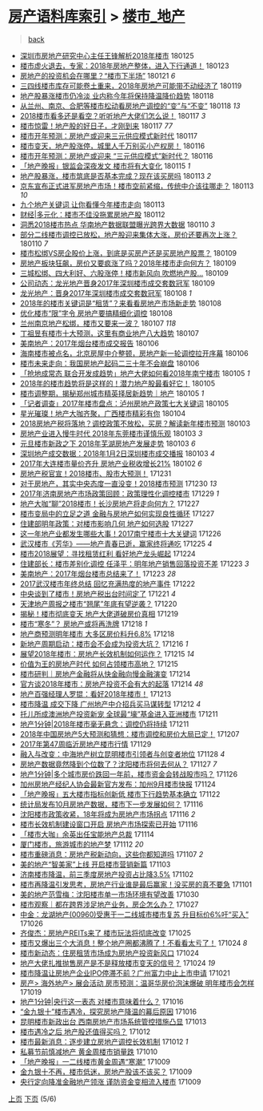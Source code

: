 [房产语料库索引](../../README.md)  > [楼市_地产](楼市_地产.md)
====
> [back](../README.md)

- [深圳市房地产研究中心主任王锋解析2018年楼市](http://jkwz.applinzi.com/ittc/7062452059473708043.html#%E6%B7%B1%E5%9C%B3%E5%B8%82%E6%88%BF%E5%9C%B0%E4%BA%A7%E7%A0%94%E7%A9%B6%E4%B8%AD%E5%BF%83%E4%B8%BB%E4%BB%BB%E7%8E%8B%E9%94%8B%E8%A7%A3%E6%9E%902018%E5%B9%B4%E6%A5%BC%E5%B8%82) 180125  
- [楼市虚火退去，专家：2018年房地产整体，进入下行通道！](http://jkwz.applinzi.com/ittc/7061896071867794443.html#%E6%A5%BC%E5%B8%82%E8%99%9A%E7%81%AB%E9%80%80%E5%8E%BB%EF%BC%8C%E4%B8%93%E5%AE%B6%EF%BC%9A2018%E5%B9%B4%E6%88%BF%E5%9C%B0%E4%BA%A7%E6%95%B4%E4%BD%93%EF%BC%8C%E8%BF%9B%E5%85%A5%E4%B8%8B%E8%A1%8C%E9%80%9A%E9%81%93%EF%BC%81) 180123  
- [房地产的投资机会在哪里？“楼市下半场”](http://jkwz.applinzi.com/ittc/7060975594685072401.html#%E6%88%BF%E5%9C%B0%E4%BA%A7%E7%9A%84%E6%8A%95%E8%B5%84%E6%9C%BA%E4%BC%9A%E5%9C%A8%E5%93%AA%E9%87%8C%EF%BC%9F%E2%80%9C%E6%A5%BC%E5%B8%82%E4%B8%8B%E5%8D%8A%E5%9C%BA%E2%80%9D) 180121 *6* 
- [三四线楼市库存可能卷土重来，2018年房地产可能带不动经济了](http://jkwz.applinzi.com/ittc/7060237196206801927.html#%E4%B8%89%E5%9B%9B%E7%BA%BF%E6%A5%BC%E5%B8%82%E5%BA%93%E5%AD%98%E5%8F%AF%E8%83%BD%E5%8D%B7%E5%9C%9F%E9%87%8D%E6%9D%A5%EF%BC%8C2018%E5%B9%B4%E6%88%BF%E5%9C%B0%E4%BA%A7%E5%8F%AF%E8%83%BD%E5%B8%A6%E4%B8%8D%E5%8A%A8%E7%BB%8F%E6%B5%8E%E4%BA%86) 180119  
- [地产股暴涨楼市仍冷淡 业内称今年将保持降温降价趋势](http://jkwz.applinzi.com/ittc/7059928725297038347.html#%E5%9C%B0%E4%BA%A7%E8%82%A1%E6%9A%B4%E6%B6%A8%E6%A5%BC%E5%B8%82%E4%BB%8D%E5%86%B7%E6%B7%A1+%E4%B8%9A%E5%86%85%E7%A7%B0%E4%BB%8A%E5%B9%B4%E5%B0%86%E4%BF%9D%E6%8C%81%E9%99%8D%E6%B8%A9%E9%99%8D%E4%BB%B7%E8%B6%8B%E5%8A%BF) 180118  
- [从兰州、南京、合肥等楼市松动看房地产调控的“变”与“不变”](http://jkwz.applinzi.com/ittc/7059921173964391435.html#%E4%BB%8E%E5%85%B0%E5%B7%9E%E3%80%81%E5%8D%97%E4%BA%AC%E3%80%81%E5%90%88%E8%82%A5%E7%AD%89%E6%A5%BC%E5%B8%82%E6%9D%BE%E5%8A%A8%E7%9C%8B%E6%88%BF%E5%9C%B0%E4%BA%A7%E8%B0%83%E6%8E%A7%E7%9A%84%E2%80%9C%E5%8F%98%E2%80%9D%E4%B8%8E%E2%80%9C%E4%B8%8D%E5%8F%98%E2%80%9D) 180118 *13* 
- [2018楼市看多还是看空？听听地产大佬们怎么说！](http://jkwz.applinzi.com/ittc/7059637748283999242.html#2018%E6%A5%BC%E5%B8%82%E7%9C%8B%E5%A4%9A%E8%BF%98%E6%98%AF%E7%9C%8B%E7%A9%BA%EF%BC%9F%E5%90%AC%E5%90%AC%E5%9C%B0%E4%BA%A7%E5%A4%A7%E4%BD%AC%E4%BB%AC%E6%80%8E%E4%B9%88%E8%AF%B4%EF%BC%81) 180117 *3* 
- [楼市惊雷！地产股的好日子，才刚到来](http://jkwz.applinzi.com/ittc/7059380613356717067.html#%E6%A5%BC%E5%B8%82%E6%83%8A%E9%9B%B7%EF%BC%81%E5%9C%B0%E4%BA%A7%E8%82%A1%E7%9A%84%E5%A5%BD%E6%97%A5%E5%AD%90%EF%BC%8C%E6%89%8D%E5%88%9A%E5%88%B0%E6%9D%A5) 180117 *77* 
- [楼市开年预测：房地产或迎来三元供应模式新时代](http://jkwz.applinzi.com/ittc/7059331638901605386.html#%E6%A5%BC%E5%B8%82%E5%BC%80%E5%B9%B4%E9%A2%84%E6%B5%8B%EF%BC%9A%E6%88%BF%E5%9C%B0%E4%BA%A7%E6%88%96%E8%BF%8E%E6%9D%A5%E4%B8%89%E5%85%83%E4%BE%9B%E5%BA%94%E6%A8%A1%E5%BC%8F%E6%96%B0%E6%97%B6%E4%BB%A3) 180117  
- [楼市变天，地产股涨停，城里人千万别买小产权房！](http://jkwz.applinzi.com/ittc/7059223706448954384.html#%E6%A5%BC%E5%B8%82%E5%8F%98%E5%A4%A9%EF%BC%8C%E5%9C%B0%E4%BA%A7%E8%82%A1%E6%B6%A8%E5%81%9C%EF%BC%8C%E5%9F%8E%E9%87%8C%E4%BA%BA%E5%8D%83%E4%B8%87%E5%88%AB%E4%B9%B0%E5%B0%8F%E4%BA%A7%E6%9D%83%E6%88%BF%EF%BC%81) 180116  
- [楼市开年预测：房地产或迎来 “三元供应模式”新时代？](http://jkwz.applinzi.com/ittc/7059058814798529542.html#%E6%A5%BC%E5%B8%82%E5%BC%80%E5%B9%B4%E9%A2%84%E6%B5%8B%EF%BC%9A%E6%88%BF%E5%9C%B0%E4%BA%A7%E6%88%96%E8%BF%8E%E6%9D%A5+%E2%80%9C%E4%B8%89%E5%85%83%E4%BE%9B%E5%BA%94%E6%A8%A1%E5%BC%8F%E2%80%9D%E6%96%B0%E6%97%B6%E4%BB%A3%EF%BC%9F) 180116  
- [「地产晚报」银监会深夜发文 楼市将有大变化](http://jkwz.applinzi.com/ittc/7058943815790887953.html#%E3%80%8C%E5%9C%B0%E4%BA%A7%E6%99%9A%E6%8A%A5%E3%80%8D%E9%93%B6%E7%9B%91%E4%BC%9A%E6%B7%B1%E5%A4%9C%E5%8F%91%E6%96%87+%E6%A5%BC%E5%B8%82%E5%B0%86%E6%9C%89%E5%A4%A7%E5%8F%98%E5%8C%96) 180115 *1* 
- [地产股暴涨，楼市筑底是否基本完成？现在该买房吗](http://jkwz.applinzi.com/ittc/7058130195884540934.html#%E5%9C%B0%E4%BA%A7%E8%82%A1%E6%9A%B4%E6%B6%A8%EF%BC%8C%E6%A5%BC%E5%B8%82%E7%AD%91%E5%BA%95%E6%98%AF%E5%90%A6%E5%9F%BA%E6%9C%AC%E5%AE%8C%E6%88%90%EF%BC%9F%E7%8E%B0%E5%9C%A8%E8%AF%A5%E4%B9%B0%E6%88%BF%E5%90%97) 180113 *2* 
- [京东宣布正式进军房地产市场！楼市空前紧缩，传统中介该往哪走？](http://jkwz.applinzi.com/ittc/7058085293385581574.html#%E4%BA%AC%E4%B8%9C%E5%AE%A3%E5%B8%83%E6%AD%A3%E5%BC%8F%E8%BF%9B%E5%86%9B%E6%88%BF%E5%9C%B0%E4%BA%A7%E5%B8%82%E5%9C%BA%EF%BC%81%E6%A5%BC%E5%B8%82%E7%A9%BA%E5%89%8D%E7%B4%A7%E7%BC%A9%EF%BC%8C%E4%BC%A0%E7%BB%9F%E4%B8%AD%E4%BB%8B%E8%AF%A5%E5%BE%80%E5%93%AA%E8%B5%B0%EF%BC%9F) 180113 *10* 
- [九个地产关键词 让你看懂今年楼市走向](http://jkwz.applinzi.com/ittc/7058060780543411210.html#%E4%B9%9D%E4%B8%AA%E5%9C%B0%E4%BA%A7%E5%85%B3%E9%94%AE%E8%AF%8D+%E8%AE%A9%E4%BD%A0%E7%9C%8B%E6%87%82%E4%BB%8A%E5%B9%B4%E6%A5%BC%E5%B8%82%E8%B5%B0%E5%90%91) 180113  
- [财经|多元化：楼市不佳没拖累房地产股](http://jkwz.applinzi.com/ittc/7057500755672433671.html#%E8%B4%A2%E7%BB%8F%7C%E5%A4%9A%E5%85%83%E5%8C%96%EF%BC%9A%E6%A5%BC%E5%B8%82%E4%B8%8D%E4%BD%B3%E6%B2%A1%E6%8B%96%E7%B4%AF%E6%88%BF%E5%9C%B0%E4%BA%A7%E8%82%A1) 180112  
- [洞悉2018楼市热点 华南地产数据联盟曝光跨界大数据](http://jkwz.applinzi.com/ittc/7057039840451757067.html#%E6%B4%9E%E6%82%892018%E6%A5%BC%E5%B8%82%E7%83%AD%E7%82%B9+%E5%8D%8E%E5%8D%97%E5%9C%B0%E4%BA%A7%E6%95%B0%E6%8D%AE%E8%81%94%E7%9B%9F%E6%9B%9D%E5%85%89%E8%B7%A8%E7%95%8C%E5%A4%A7%E6%95%B0%E6%8D%AE) 180110 *3* 
- [部分二线楼市调控已放松，地产股迎来集体大涨，房价还要再次上涨？](http://jkwz.applinzi.com/ittc/7056893946158908422.html#%E9%83%A8%E5%88%86%E4%BA%8C%E7%BA%BF%E6%A5%BC%E5%B8%82%E8%B0%83%E6%8E%A7%E5%B7%B2%E6%94%BE%E6%9D%BE%EF%BC%8C%E5%9C%B0%E4%BA%A7%E8%82%A1%E8%BF%8E%E6%9D%A5%E9%9B%86%E4%BD%93%E5%A4%A7%E6%B6%A8%EF%BC%8C%E6%88%BF%E4%BB%B7%E8%BF%98%E8%A6%81%E5%86%8D%E6%AC%A1%E4%B8%8A%E6%B6%A8%EF%BC%9F) 180110 *7* 
- [楼市松绑VS房企股价上涨，到底是买房产还是买房地产股票？](http://jkwz.applinzi.com/ittc/7056575445208663056.html#%E6%A5%BC%E5%B8%82%E6%9D%BE%E7%BB%91VS%E6%88%BF%E4%BC%81%E8%82%A1%E4%BB%B7%E4%B8%8A%E6%B6%A8%EF%BC%8C%E5%88%B0%E5%BA%95%E6%98%AF%E4%B9%B0%E6%88%BF%E4%BA%A7%E8%BF%98%E6%98%AF%E4%B9%B0%E6%88%BF%E5%9C%B0%E4%BA%A7%E8%82%A1%E7%A5%A8%EF%BC%9F) 180109  
- [房地产板块狂飙，房价又要疯涨了吗？2018年楼市走向何方？](http://jkwz.applinzi.com/ittc/7056513821647045649.html#%E6%88%BF%E5%9C%B0%E4%BA%A7%E6%9D%BF%E5%9D%97%E7%8B%82%E9%A3%99%EF%BC%8C%E6%88%BF%E4%BB%B7%E5%8F%88%E8%A6%81%E7%96%AF%E6%B6%A8%E4%BA%86%E5%90%97%EF%BC%9F2018%E5%B9%B4%E6%A5%BC%E5%B8%82%E8%B5%B0%E5%90%91%E4%BD%95%E6%96%B9%EF%BC%9F) 180109  
- [三城松绑、四大利好、六股涨停！楼市新风向 吹燃地产股…](http://jkwz.applinzi.com/ittc/7056489249841349638.html#%E4%B8%89%E5%9F%8E%E6%9D%BE%E7%BB%91%E3%80%81%E5%9B%9B%E5%A4%A7%E5%88%A9%E5%A5%BD%E3%80%81%E5%85%AD%E8%82%A1%E6%B6%A8%E5%81%9C%EF%BC%81%E6%A5%BC%E5%B8%82%E6%96%B0%E9%A3%8E%E5%90%91+%E5%90%B9%E7%87%83%E5%9C%B0%E4%BA%A7%E8%82%A1%E2%80%A6) 180109  
- [公司动态：龙光地产晋身2017年深圳楼市成交套数冠军](http://jkwz.applinzi.com/ittc/7056460456795833350.html#%E5%85%AC%E5%8F%B8%E5%8A%A8%E6%80%81%EF%BC%9A%E9%BE%99%E5%85%89%E5%9C%B0%E4%BA%A7%E6%99%8B%E8%BA%AB2017%E5%B9%B4%E6%B7%B1%E5%9C%B3%E6%A5%BC%E5%B8%82%E6%88%90%E4%BA%A4%E5%A5%97%E6%95%B0%E5%86%A0%E5%86%9B) 180109  
- [龙光地产：晋身2017年深圳楼市成交套数冠军](http://jkwz.applinzi.com/ittc/7056332142307443718.html#%E9%BE%99%E5%85%89%E5%9C%B0%E4%BA%A7%EF%BC%9A%E6%99%8B%E8%BA%AB2017%E5%B9%B4%E6%B7%B1%E5%9C%B3%E6%A5%BC%E5%B8%82%E6%88%90%E4%BA%A4%E5%A5%97%E6%95%B0%E5%86%A0%E5%86%9B) 180108 *1* 
- [2018年的楼市关键词是“租赁”？来看看房地产市场新走势](http://jkwz.applinzi.com/ittc/7056240146024760330.html#2018%E5%B9%B4%E7%9A%84%E6%A5%BC%E5%B8%82%E5%85%B3%E9%94%AE%E8%AF%8D%E6%98%AF%E2%80%9C%E7%A7%9F%E8%B5%81%E2%80%9D%EF%BC%9F%E6%9D%A5%E7%9C%8B%E7%9C%8B%E6%88%BF%E5%9C%B0%E4%BA%A7%E5%B8%82%E5%9C%BA%E6%96%B0%E8%B5%B0%E5%8A%BF) 180108  
- [优化楼市“限”字令 房地产要搞精细化调控](http://jkwz.applinzi.com/ittc/7056125596881388550.html#%E4%BC%98%E5%8C%96%E6%A5%BC%E5%B8%82%E2%80%9C%E9%99%90%E2%80%9D%E5%AD%97%E4%BB%A4+%E6%88%BF%E5%9C%B0%E4%BA%A7%E8%A6%81%E6%90%9E%E7%B2%BE%E7%BB%86%E5%8C%96%E8%B0%83%E6%8E%A7) 180108  
- [兰州南京地产松绑，楼市又要来一波？](http://jkwz.applinzi.com/ittc/7055986344239563786.html#%E5%85%B0%E5%B7%9E%E5%8D%97%E4%BA%AC%E5%9C%B0%E4%BA%A7%E6%9D%BE%E7%BB%91%EF%BC%8C%E6%A5%BC%E5%B8%82%E5%8F%88%E8%A6%81%E6%9D%A5%E4%B8%80%E6%B3%A2%EF%BC%9F) 180107 *118* 
- [丁祖昱有楼市十大预测，这里有商业地产八大趋势](http://jkwz.applinzi.com/ittc/7055722156522996753.html#%E4%B8%81%E7%A5%96%E6%98%B1%E6%9C%89%E6%A5%BC%E5%B8%82%E5%8D%81%E5%A4%A7%E9%A2%84%E6%B5%8B%EF%BC%8C%E8%BF%99%E9%87%8C%E6%9C%89%E5%95%86%E4%B8%9A%E5%9C%B0%E4%BA%A7%E5%85%AB%E5%A4%A7%E8%B6%8B%E5%8A%BF) 180107  
- [美南地产：2017年烟台楼市成交报告](http://jkwz.applinzi.com/ittc/7055423760469853194.html#%E7%BE%8E%E5%8D%97%E5%9C%B0%E4%BA%A7%EF%BC%9A2017%E5%B9%B4%E7%83%9F%E5%8F%B0%E6%A5%BC%E5%B8%82%E6%88%90%E4%BA%A4%E6%8A%A5%E5%91%8A) 180106  
- [海南楼市被点名，北京房屋中介整顿，房地产新一轮调控拉开序幕](http://jkwz.applinzi.com/ittc/7055415556834853905.html#%E6%B5%B7%E5%8D%97%E6%A5%BC%E5%B8%82%E8%A2%AB%E7%82%B9%E5%90%8D%EF%BC%8C%E5%8C%97%E4%BA%AC%E6%88%BF%E5%B1%8B%E4%B8%AD%E4%BB%8B%E6%95%B4%E9%A1%BF%EF%BC%8C%E6%88%BF%E5%9C%B0%E4%BA%A7%E6%96%B0%E4%B8%80%E8%BD%AE%E8%B0%83%E6%8E%A7%E6%8B%89%E5%BC%80%E5%BA%8F%E5%B9%95) 180106  
- [楼市未来走向：我国房地产起码二三十年不会崩盘](http://jkwz.applinzi.com/ittc/7055226178728625163.html#%E6%A5%BC%E5%B8%82%E6%9C%AA%E6%9D%A5%E8%B5%B0%E5%90%91%EF%BC%9A%E6%88%91%E5%9B%BD%E6%88%BF%E5%9C%B0%E4%BA%A7%E8%B5%B7%E7%A0%81%E4%BA%8C%E4%B8%89%E5%8D%81%E5%B9%B4%E4%B8%8D%E4%BC%9A%E5%B4%A9%E7%9B%98) 180106  
- [「抢地成常态 联合开发成趋势」地产大佬如何看2018年南宁楼市](http://jkwz.applinzi.com/ittc/7055218606583841809.html#%E3%80%8C%E6%8A%A2%E5%9C%B0%E6%88%90%E5%B8%B8%E6%80%81+%E8%81%94%E5%90%88%E5%BC%80%E5%8F%91%E6%88%90%E8%B6%8B%E5%8A%BF%E3%80%8D%E5%9C%B0%E4%BA%A7%E5%A4%A7%E4%BD%AC%E5%A6%82%E4%BD%95%E7%9C%8B2018%E5%B9%B4%E5%8D%97%E5%AE%81%E6%A5%BC%E5%B8%82) 180105 *1* 
- [2018年的楼市趋势将是这样的！潜力地产股最看好它！](http://jkwz.applinzi.com/ittc/7055217947050509323.html#2018%E5%B9%B4%E7%9A%84%E6%A5%BC%E5%B8%82%E8%B6%8B%E5%8A%BF%E5%B0%86%E6%98%AF%E8%BF%99%E6%A0%B7%E7%9A%84%EF%BC%81%E6%BD%9C%E5%8A%9B%E5%9C%B0%E4%BA%A7%E8%82%A1%E6%9C%80%E7%9C%8B%E5%A5%BD%E5%AE%83%EF%BC%81) 180105  
- [楼市调整期，揭秘郑州城市精英择居新趋势｜地产](http://jkwz.applinzi.com/ittc/7055036411751695366.html#%E6%A5%BC%E5%B8%82%E8%B0%83%E6%95%B4%E6%9C%9F%EF%BC%8C%E6%8F%AD%E7%A7%98%E9%83%91%E5%B7%9E%E5%9F%8E%E5%B8%82%E7%B2%BE%E8%8B%B1%E6%8B%A9%E5%B1%85%E6%96%B0%E8%B6%8B%E5%8A%BF%EF%BD%9C%E5%9C%B0%E4%BA%A7) 180105 *1* 
- [「记者调查」2017年楼市盘点：泸州房地产政策七大关键词](http://jkwz.applinzi.com/ittc/7055018520977343505.html#%E3%80%8C%E8%AE%B0%E8%80%85%E8%B0%83%E6%9F%A5%E3%80%8D2017%E5%B9%B4%E6%A5%BC%E5%B8%82%E7%9B%98%E7%82%B9%EF%BC%9A%E6%B3%B8%E5%B7%9E%E6%88%BF%E5%9C%B0%E4%BA%A7%E6%94%BF%E7%AD%96%E4%B8%83%E5%A4%A7%E5%85%B3%E9%94%AE%E8%AF%8D) 180105  
- [星光璀璨！地产大咖齐聚，广西楼市精彩有你](http://jkwz.applinzi.com/ittc/7054790175958238218.html#%E6%98%9F%E5%85%89%E7%92%80%E7%92%A8%EF%BC%81%E5%9C%B0%E4%BA%A7%E5%A4%A7%E5%92%96%E9%BD%90%E8%81%9A%EF%BC%8C%E5%B9%BF%E8%A5%BF%E6%A5%BC%E5%B8%82%E7%B2%BE%E5%BD%A9%E6%9C%89%E4%BD%A0) 180104  
- [2018房地产税将落地？调控政策不放松，买房？解读新年楼市预测](http://jkwz.applinzi.com/ittc/7054377360613180427.html#2018%E6%88%BF%E5%9C%B0%E4%BA%A7%E7%A8%8E%E5%B0%86%E8%90%BD%E5%9C%B0%EF%BC%9F%E8%B0%83%E6%8E%A7%E6%94%BF%E7%AD%96%E4%B8%8D%E6%94%BE%E6%9D%BE%EF%BC%8C%E4%B9%B0%E6%88%BF%EF%BC%9F%E8%A7%A3%E8%AF%BB%E6%96%B0%E5%B9%B4%E6%A5%BC%E5%B8%82%E9%A2%84%E6%B5%8B) 180103  
- [房地产业进入慢牛时代 2018年东莞楼市谨慎乐观](http://jkwz.applinzi.com/ittc/7054371192578769937.html#%E6%88%BF%E5%9C%B0%E4%BA%A7%E4%B8%9A%E8%BF%9B%E5%85%A5%E6%85%A2%E7%89%9B%E6%97%B6%E4%BB%A3+2018%E5%B9%B4%E4%B8%9C%E8%8E%9E%E6%A5%BC%E5%B8%82%E8%B0%A8%E6%85%8E%E4%B9%90%E8%A7%82) 180103 *3* 
- [元旦楼市新政之下 2018年芜湖房地产发展走势](http://jkwz.applinzi.com/ittc/7054301344930726922.html#%E5%85%83%E6%97%A6%E6%A5%BC%E5%B8%82%E6%96%B0%E6%94%BF%E4%B9%8B%E4%B8%8B+2018%E5%B9%B4%E8%8A%9C%E6%B9%96%E6%88%BF%E5%9C%B0%E4%BA%A7%E5%8F%91%E5%B1%95%E8%B5%B0%E5%8A%BF) 180103 *6* 
- [深圳地产成交数据：2018年1月2日深圳楼市成交播报](http://jkwz.applinzi.com/ittc/7054299499134977041.html#%E6%B7%B1%E5%9C%B3%E5%9C%B0%E4%BA%A7%E6%88%90%E4%BA%A4%E6%95%B0%E6%8D%AE%EF%BC%9A2018%E5%B9%B41%E6%9C%882%E6%97%A5%E6%B7%B1%E5%9C%B3%E6%A5%BC%E5%B8%82%E6%88%90%E4%BA%A4%E6%92%AD%E6%8A%A5) 180103 *4* 
- [2017年大连楼市量价齐升 房地产业税收增长21%](http://jkwz.applinzi.com/ittc/7053980449917895690.html#2017%E5%B9%B4%E5%A4%A7%E8%BF%9E%E6%A5%BC%E5%B8%82%E9%87%8F%E4%BB%B7%E9%BD%90%E5%8D%87+%E6%88%BF%E5%9C%B0%E4%BA%A7%E4%B8%9A%E7%A8%8E%E6%94%B6%E5%A2%9E%E9%95%BF21%25) 180102 *6* 
- [房地产税官宣！2018楼市、股市大预测！](http://jkwz.applinzi.com/ittc/7053232682790552583.html#%E6%88%BF%E5%9C%B0%E4%BA%A7%E7%A8%8E%E5%AE%98%E5%AE%A3%EF%BC%812018%E6%A5%BC%E5%B8%82%E3%80%81%E8%82%A1%E5%B8%82%E5%A4%A7%E9%A2%84%E6%B5%8B%EF%BC%81) 171231  
- [对于房地产，其实中央态度一直没变！2018楼市预测](http://jkwz.applinzi.com/ittc/7052977202491032593.html#%E5%AF%B9%E4%BA%8E%E6%88%BF%E5%9C%B0%E4%BA%A7%EF%BC%8C%E5%85%B6%E5%AE%9E%E4%B8%AD%E5%A4%AE%E6%80%81%E5%BA%A6%E4%B8%80%E7%9B%B4%E6%B2%A1%E5%8F%98%EF%BC%812018%E6%A5%BC%E5%B8%82%E9%A2%84%E6%B5%8B) 171230 *13* 
- [2017年济南房地产市场政策回顾：政策理性化调控楼市](http://jkwz.applinzi.com/ittc/7052430226976408593.html#2017%E5%B9%B4%E6%B5%8E%E5%8D%97%E6%88%BF%E5%9C%B0%E4%BA%A7%E5%B8%82%E5%9C%BA%E6%94%BF%E7%AD%96%E5%9B%9E%E9%A1%BE%EF%BC%9A%E6%94%BF%E7%AD%96%E7%90%86%E6%80%A7%E5%8C%96%E8%B0%83%E6%8E%A7%E6%A5%BC%E5%B8%82) 171229 *1* 
- [地产大咖“聊”2018楼市！长沙房地产将走向何方？](http://jkwz.applinzi.com/ittc/7051760593411769360.html#%E5%9C%B0%E4%BA%A7%E5%A4%A7%E5%92%96%E2%80%9C%E8%81%8A%E2%80%9D2018%E6%A5%BC%E5%B8%82%EF%BC%81%E9%95%BF%E6%B2%99%E6%88%BF%E5%9C%B0%E4%BA%A7%E5%B0%86%E8%B5%B0%E5%90%91%E4%BD%95%E6%96%B9%EF%BC%9F) 171227  
- [楼市变局中的立足之道 金融与房地产如何实现良性循环](http://jkwz.applinzi.com/ittc/7051660194780546065.html#%E6%A5%BC%E5%B8%82%E5%8F%98%E5%B1%80%E4%B8%AD%E7%9A%84%E7%AB%8B%E8%B6%B3%E4%B9%8B%E9%81%93+%E9%87%91%E8%9E%8D%E4%B8%8E%E6%88%BF%E5%9C%B0%E4%BA%A7%E5%A6%82%E4%BD%95%E5%AE%9E%E7%8E%B0%E8%89%AF%E6%80%A7%E5%BE%AA%E7%8E%AF) 171227  
- [住建部明年政策：对楼市影响几何 地产如何选股](http://jkwz.applinzi.com/ittc/7051646088417641488.html#%E4%BD%8F%E5%BB%BA%E9%83%A8%E6%98%8E%E5%B9%B4%E6%94%BF%E7%AD%96%EF%BC%9A%E5%AF%B9%E6%A5%BC%E5%B8%82%E5%BD%B1%E5%93%8D%E5%87%A0%E4%BD%95+%E5%9C%B0%E4%BA%A7%E5%A6%82%E4%BD%95%E9%80%89%E8%82%A1) 171227  
- [这一年地产业都发生哪些大事！2017南宁楼市十大关键词](http://jkwz.applinzi.com/ittc/7051350284654085137.html#%E8%BF%99%E4%B8%80%E5%B9%B4%E5%9C%B0%E4%BA%A7%E4%B8%9A%E9%83%BD%E5%8F%91%E7%94%9F%E5%93%AA%E4%BA%9B%E5%A4%A7%E4%BA%8B%EF%BC%812017%E5%8D%97%E5%AE%81%E6%A5%BC%E5%B8%82%E5%8D%81%E5%A4%A7%E5%85%B3%E9%94%AE%E8%AF%8D) 171226  
- [武汉楼市《芳华》——地产青春已逝，赢家终将通吃](http://jkwz.applinzi.com/ittc/7051091133709419536.html#%E6%AD%A6%E6%B1%89%E6%A5%BC%E5%B8%82%E3%80%8A%E8%8A%B3%E5%8D%8E%E3%80%8B%E2%80%94%E2%80%94%E5%9C%B0%E4%BA%A7%E9%9D%92%E6%98%A5%E5%B7%B2%E9%80%9D%EF%BC%8C%E8%B5%A2%E5%AE%B6%E7%BB%88%E5%B0%86%E9%80%9A%E5%90%83) 171225 *4* 
- [楼市2018展望：寻找租赁红利 看好地产龙头崛起](http://jkwz.applinzi.com/ittc/7050677795309487120.html#%E6%A5%BC%E5%B8%822018%E5%B1%95%E6%9C%9B%EF%BC%9A%E5%AF%BB%E6%89%BE%E7%A7%9F%E8%B5%81%E7%BA%A2%E5%88%A9+%E7%9C%8B%E5%A5%BD%E5%9C%B0%E4%BA%A7%E9%BE%99%E5%A4%B4%E5%B4%9B%E8%B5%B7) 171224  
- [住建部长：楼市差别化调控 任泽平：明年地产销售回落投资不差](http://jkwz.applinzi.com/ittc/7050411886393164817.html#%E4%BD%8F%E5%BB%BA%E9%83%A8%E9%95%BF%EF%BC%9A%E6%A5%BC%E5%B8%82%E5%B7%AE%E5%88%AB%E5%8C%96%E8%B0%83%E6%8E%A7+%E4%BB%BB%E6%B3%BD%E5%B9%B3%EF%BC%9A%E6%98%8E%E5%B9%B4%E5%9C%B0%E4%BA%A7%E9%94%80%E5%94%AE%E5%9B%9E%E8%90%BD%E6%8A%95%E8%B5%84%E4%B8%8D%E5%B7%AE) 171223 *3* 
- [美南地产：2017年烟台楼市总结来了！](http://jkwz.applinzi.com/ittc/7050271259584103440.html#%E7%BE%8E%E5%8D%97%E5%9C%B0%E4%BA%A7%EF%BC%9A2017%E5%B9%B4%E7%83%9F%E5%8F%B0%E6%A5%BC%E5%B8%82%E6%80%BB%E7%BB%93%E6%9D%A5%E4%BA%86%EF%BC%81) 171223 *28* 
- [2017武汉楼市年终总结 回忆充满热度的地产事件](http://jkwz.applinzi.com/ittc/7049856423872168976.html#2017%E6%AD%A6%E6%B1%89%E6%A5%BC%E5%B8%82%E5%B9%B4%E7%BB%88%E6%80%BB%E7%BB%93+%E5%9B%9E%E5%BF%86%E5%85%85%E6%BB%A1%E7%83%AD%E5%BA%A6%E7%9A%84%E5%9C%B0%E4%BA%A7%E4%BA%8B%E4%BB%B6) 171222  
- [中央谈到了楼市！房地产税出台时间定了](http://jkwz.applinzi.com/ittc/7049465267229312016.html#%E4%B8%AD%E5%A4%AE%E8%B0%88%E5%88%B0%E4%BA%86%E6%A5%BC%E5%B8%82%EF%BC%81%E6%88%BF%E5%9C%B0%E4%BA%A7%E7%A8%8E%E5%87%BA%E5%8F%B0%E6%97%B6%E9%97%B4%E5%AE%9A%E4%BA%86) 171221 *4* 
- [天津地产周报之楼市“翘尾”年底有望逆袭？](http://jkwz.applinzi.com/ittc/7049086961527030800.html#%E5%A4%A9%E6%B4%A5%E5%9C%B0%E4%BA%A7%E5%91%A8%E6%8A%A5%E4%B9%8B%E6%A5%BC%E5%B8%82%E2%80%9C%E7%BF%98%E5%B0%BE%E2%80%9D%E5%B9%B4%E5%BA%95%E6%9C%89%E6%9C%9B%E9%80%86%E8%A2%AD%EF%BC%9F) 171220  
- [揭秘！楼市彻底变天 地产大佬道破房价真相](http://jkwz.applinzi.com/ittc/7048844151494280208.html#%E6%8F%AD%E7%A7%98%EF%BC%81%E6%A5%BC%E5%B8%82%E5%BD%BB%E5%BA%95%E5%8F%98%E5%A4%A9+%E5%9C%B0%E4%BA%A7%E5%A4%A7%E4%BD%AC%E9%81%93%E7%A0%B4%E6%88%BF%E4%BB%B7%E7%9C%9F%E7%9B%B8) 171219  
- [楼市“寒冬”？ 房地产或将再洗牌](http://jkwz.applinzi.com/ittc/7048470337342145553.html#%E6%A5%BC%E5%B8%82%E2%80%9C%E5%AF%92%E5%86%AC%E2%80%9D%EF%BC%9F+%E6%88%BF%E5%9C%B0%E4%BA%A7%E6%88%96%E5%B0%86%E5%86%8D%E6%B4%97%E7%89%8C) 171218 *1* 
- [地产商预测明年楼市 大多区房价料升6.8%](http://jkwz.applinzi.com/ittc/7048378034325816337.html#%E5%9C%B0%E4%BA%A7%E5%95%86%E9%A2%84%E6%B5%8B%E6%98%8E%E5%B9%B4%E6%A5%BC%E5%B8%82+%E5%A4%A7%E5%A4%9A%E5%8C%BA%E6%88%BF%E4%BB%B7%E6%96%99%E5%8D%876.8%25) 171218  
- [新地产周期启动：楼市会不会成为投资大坑？](http://jkwz.applinzi.com/ittc/7047684061923902480.html#%E6%96%B0%E5%9C%B0%E4%BA%A7%E5%91%A8%E6%9C%9F%E5%90%AF%E5%8A%A8%EF%BC%9A%E6%A5%BC%E5%B8%82%E4%BC%9A%E4%B8%8D%E4%BC%9A%E6%88%90%E4%B8%BA%E6%8A%95%E8%B5%84%E5%A4%A7%E5%9D%91%EF%BC%9F) 171216 *1* 
- [展望2018年楼市：房地产长效机制如何运作？](http://jkwz.applinzi.com/ittc/7047445150375085072.html#%E5%B1%95%E6%9C%9B2018%E5%B9%B4%E6%A5%BC%E5%B8%82%EF%BC%9A%E6%88%BF%E5%9C%B0%E4%BA%A7%E9%95%BF%E6%95%88%E6%9C%BA%E5%88%B6%E5%A6%82%E4%BD%95%E8%BF%90%E4%BD%9C%EF%BC%9F) 171215 *14* 
- [价值为王的房地产时代 如何占领楼市高地？](http://jkwz.applinzi.com/ittc/7047302661408293905.html#%E4%BB%B7%E5%80%BC%E4%B8%BA%E7%8E%8B%E7%9A%84%E6%88%BF%E5%9C%B0%E4%BA%A7%E6%97%B6%E4%BB%A3+%E5%A6%82%E4%BD%95%E5%8D%A0%E9%A2%86%E6%A5%BC%E5%B8%82%E9%AB%98%E5%9C%B0%EF%BC%9F) 171215  
- [楼市研判｜房地产金融将从快金融向慢金融演变](http://jkwz.applinzi.com/ittc/7046966226419450896.html#%E6%A5%BC%E5%B8%82%E7%A0%94%E5%88%A4%EF%BD%9C%E6%88%BF%E5%9C%B0%E4%BA%A7%E9%87%91%E8%9E%8D%E5%B0%86%E4%BB%8E%E5%BF%AB%E9%87%91%E8%9E%8D%E5%90%91%E6%85%A2%E9%87%91%E8%9E%8D%E6%BC%94%E5%8F%98) 171214  
- [官方谈2018年楼市：房地产投资不会有大的起落](http://jkwz.applinzi.com/ittc/7046899132738831377.html#%E5%AE%98%E6%96%B9%E8%B0%882018%E5%B9%B4%E6%A5%BC%E5%B8%82%EF%BC%9A%E6%88%BF%E5%9C%B0%E4%BA%A7%E6%8A%95%E8%B5%84%E4%B8%8D%E4%BC%9A%E6%9C%89%E5%A4%A7%E7%9A%84%E8%B5%B7%E8%90%BD) 171214 *48* 
- [地产百强经理人罗锟：看好2018年楼市！](http://jkwz.applinzi.com/ittc/7046385956549035025.html#%E5%9C%B0%E4%BA%A7%E7%99%BE%E5%BC%BA%E7%BB%8F%E7%90%86%E4%BA%BA%E7%BD%97%E9%94%9F%EF%BC%9A%E7%9C%8B%E5%A5%BD2018%E5%B9%B4%E6%A5%BC%E5%B8%82%EF%BC%81) 171213  
- [楼市降温 成交下降 广州地产中介招兵买马谋转型](http://jkwz.applinzi.com/ittc/7046221085345842193.html#%E6%A5%BC%E5%B8%82%E9%99%8D%E6%B8%A9+%E6%88%90%E4%BA%A4%E4%B8%8B%E9%99%8D+%E5%B9%BF%E5%B7%9E%E5%9C%B0%E4%BA%A7%E4%B8%AD%E4%BB%8B%E6%8B%9B%E5%85%B5%E4%B9%B0%E9%A9%AC%E8%B0%8B%E8%BD%AC%E5%9E%8B) 171212 *4* 
- [托儿所成澳洲地产投资新宠 全球最“壕”基金进入亚洲楼市](http://jkwz.applinzi.com/ittc/7045917980288877584.html#%E6%89%98%E5%84%BF%E6%89%80%E6%88%90%E6%BE%B3%E6%B4%B2%E5%9C%B0%E4%BA%A7%E6%8A%95%E8%B5%84%E6%96%B0%E5%AE%A0+%E5%85%A8%E7%90%83%E6%9C%80%E2%80%9C%E5%A3%95%E2%80%9D%E5%9F%BA%E9%87%91%E8%BF%9B%E5%85%A5%E4%BA%9A%E6%B4%B2%E6%A5%BC%E5%B8%82) 171211  
- [地产1分钟|2018年楼市毫无悬念：调控仍将持续](http://jkwz.applinzi.com/ittc/7045897574706316305.html#%E5%9C%B0%E4%BA%A71%E5%88%86%E9%92%9F%7C2018%E5%B9%B4%E6%A5%BC%E5%B8%82%E6%AF%AB%E6%97%A0%E6%82%AC%E5%BF%B5%EF%BC%9A%E8%B0%83%E6%8E%A7%E4%BB%8D%E5%B0%86%E6%8C%81%E7%BB%AD) 171211  
- [2018年中国房地产5大预测和猜想：楼市调控和房价大局已定！](http://jkwz.applinzi.com/ittc/7044303680663192592.html#2018%E5%B9%B4%E4%B8%AD%E5%9B%BD%E6%88%BF%E5%9C%B0%E4%BA%A75%E5%A4%A7%E9%A2%84%E6%B5%8B%E5%92%8C%E7%8C%9C%E6%83%B3%EF%BC%9A%E6%A5%BC%E5%B8%82%E8%B0%83%E6%8E%A7%E5%92%8C%E6%88%BF%E4%BB%B7%E5%A4%A7%E5%B1%80%E5%B7%B2%E5%AE%9A%EF%BC%81) 171207  
- [2017年第47周临沂房地产楼市行情](http://jkwz.applinzi.com/ittc/7041380667936474129.html#2017%E5%B9%B4%E7%AC%AC47%E5%91%A8%E4%B8%B4%E6%B2%82%E6%88%BF%E5%9C%B0%E4%BA%A7%E6%A5%BC%E5%B8%82%E8%A1%8C%E6%83%85) 171129  
- [融入与改变：中海地产树立昆明楼市引领者与创变者地位](http://jkwz.applinzi.com/ittc/7040990249927312400.html#%E8%9E%8D%E5%85%A5%E4%B8%8E%E6%94%B9%E5%8F%98%EF%BC%9A%E4%B8%AD%E6%B5%B7%E5%9C%B0%E4%BA%A7%E6%A0%91%E7%AB%8B%E6%98%86%E6%98%8E%E6%A5%BC%E5%B8%82%E5%BC%95%E9%A2%86%E8%80%85%E4%B8%8E%E5%88%9B%E5%8F%98%E8%80%85%E5%9C%B0%E4%BD%8D) 171128 *4* 
- [房地产数据竟然降到个位数了？沈阳楼市将何去何从？](http://jkwz.applinzi.com/ittc/7040615834651722768.html#%E6%88%BF%E5%9C%B0%E4%BA%A7%E6%95%B0%E6%8D%AE%E7%AB%9F%E7%84%B6%E9%99%8D%E5%88%B0%E4%B8%AA%E4%BD%8D%E6%95%B0%E4%BA%86%EF%BC%9F%E6%B2%88%E9%98%B3%E6%A5%BC%E5%B8%82%E5%B0%86%E4%BD%95%E5%8E%BB%E4%BD%95%E4%BB%8E%EF%BC%9F) 171127 *7* 
- [地产1分钟|多个城市房价跌回一年前，楼市资金会转战股市吗？](http://jkwz.applinzi.com/ittc/7040354533463557137.html#%E5%9C%B0%E4%BA%A71%E5%88%86%E9%92%9F%7C%E5%A4%9A%E4%B8%AA%E5%9F%8E%E5%B8%82%E6%88%BF%E4%BB%B7%E8%B7%8C%E5%9B%9E%E4%B8%80%E5%B9%B4%E5%89%8D%EF%BC%8C%E6%A5%BC%E5%B8%82%E8%B5%84%E9%87%91%E4%BC%9A%E8%BD%AC%E6%88%98%E8%82%A1%E5%B8%82%E5%90%97%EF%BC%9F) 171126  
- [加州房地产经纪人协会最新官方发布：加州9月楼市快报](http://jkwz.applinzi.com/ittc/7039414433028244497.html#%E5%8A%A0%E5%B7%9E%E6%88%BF%E5%9C%B0%E4%BA%A7%E7%BB%8F%E7%BA%AA%E4%BA%BA%E5%8D%8F%E4%BC%9A%E6%9C%80%E6%96%B0%E5%AE%98%E6%96%B9%E5%8F%91%E5%B8%83%EF%BC%9A%E5%8A%A0%E5%B7%9E9%E6%9C%88%E6%A5%BC%E5%B8%82%E5%BF%AB%E6%8A%A5) 171124  
- [「地产晚报」五大楼市指标创新低 楼市下行趋势基本确立](http://jkwz.applinzi.com/ittc/7038676349395420177.html#%E3%80%8C%E5%9C%B0%E4%BA%A7%E6%99%9A%E6%8A%A5%E3%80%8D%E4%BA%94%E5%A4%A7%E6%A5%BC%E5%B8%82%E6%8C%87%E6%A0%87%E5%88%9B%E6%96%B0%E4%BD%8E+%E6%A5%BC%E5%B8%82%E4%B8%8B%E8%A1%8C%E8%B6%8B%E5%8A%BF%E5%9F%BA%E6%9C%AC%E7%A1%AE%E7%AB%8B) 171122  
- [统计局发布10月房地产数据，楼市下一步发展如何？](http://jkwz.applinzi.com/ittc/7036609108222936080.html#%E7%BB%9F%E8%AE%A1%E5%B1%80%E5%8F%91%E5%B8%8310%E6%9C%88%E6%88%BF%E5%9C%B0%E4%BA%A7%E6%95%B0%E6%8D%AE%EF%BC%8C%E6%A5%BC%E5%B8%82%E4%B8%8B%E4%B8%80%E6%AD%A5%E5%8F%91%E5%B1%95%E5%A6%82%E4%BD%95%EF%BC%9F) 171116  
- [沈阳楼市政策收紧，18年将成为房地产市场拐点](http://jkwz.applinzi.com/ittc/7036478012952937489.html#%E6%B2%88%E9%98%B3%E6%A5%BC%E5%B8%82%E6%94%BF%E7%AD%96%E6%94%B6%E7%B4%A7%EF%BC%8C18%E5%B9%B4%E5%B0%86%E6%88%90%E4%B8%BA%E6%88%BF%E5%9C%B0%E4%BA%A7%E5%B8%82%E5%9C%BA%E6%8B%90%E7%82%B9) 171116 *2* 
- [楼市长效机制建设窗口开启 房地产市场探索已开始](http://jkwz.applinzi.com/ittc/7036466545411228689.html#%E6%A5%BC%E5%B8%82%E9%95%BF%E6%95%88%E6%9C%BA%E5%88%B6%E5%BB%BA%E8%AE%BE%E7%AA%97%E5%8F%A3%E5%BC%80%E5%90%AF+%E6%88%BF%E5%9C%B0%E4%BA%A7%E5%B8%82%E5%9C%BA%E6%8E%A2%E7%B4%A2%E5%B7%B2%E5%BC%80%E5%A7%8B) 171116  
- [「楼市大咖」余英出任宝能地产总裁](http://jkwz.applinzi.com/ittc/7035913153739752464.html#%E3%80%8C%E6%A5%BC%E5%B8%82%E5%A4%A7%E5%92%96%E3%80%8D%E4%BD%99%E8%8B%B1%E5%87%BA%E4%BB%BB%E5%AE%9D%E8%83%BD%E5%9C%B0%E4%BA%A7%E6%80%BB%E8%A3%81) 171114  
- [厦门楼市，旅游城市的地产梦](http://jkwz.applinzi.com/ittc/7035033083613545489.html#%E5%8E%A6%E9%97%A8%E6%A5%BC%E5%B8%82%EF%BC%8C%E6%97%85%E6%B8%B8%E5%9F%8E%E5%B8%82%E7%9A%84%E5%9C%B0%E4%BA%A7%E6%A2%A6) 171112 *20* 
- [楼市重磅消息：房地产税新动向，这些你都知道吗](http://jkwz.applinzi.com/ittc/7033171117567640592.html#%E6%A5%BC%E5%B8%82%E9%87%8D%E7%A3%85%E6%B6%88%E6%81%AF%EF%BC%9A%E6%88%BF%E5%9C%B0%E4%BA%A7%E7%A8%8E%E6%96%B0%E5%8A%A8%E5%90%91%EF%BC%8C%E8%BF%99%E4%BA%9B%E4%BD%A0%E9%83%BD%E7%9F%A5%E9%81%93%E5%90%97) 171107 *2* 
- [美的地产“智美家”上线 开启楼市营销新篇](http://jkwz.applinzi.com/ittc/7031697475780477968.html#%E7%BE%8E%E7%9A%84%E5%9C%B0%E4%BA%A7%E2%80%9C%E6%99%BA%E7%BE%8E%E5%AE%B6%E2%80%9D%E4%B8%8A%E7%BA%BF+%E5%BC%80%E5%90%AF%E6%A5%BC%E5%B8%82%E8%90%A5%E9%94%80%E6%96%B0%E7%AF%87) 171103  
- [济南楼市降温，前三季度房地产投资占比降3.5%](http://jkwz.applinzi.com/ittc/7031249718481519633.html#%E6%B5%8E%E5%8D%97%E6%A5%BC%E5%B8%82%E9%99%8D%E6%B8%A9%EF%BC%8C%E5%89%8D%E4%B8%89%E5%AD%A3%E5%BA%A6%E6%88%BF%E5%9C%B0%E4%BA%A7%E6%8A%95%E8%B5%84%E5%8D%A0%E6%AF%94%E9%99%8D3.5%25) 171102  
- [楼市再降温引发思考，房地产行业谁是最后赢家！没买房的真不要急](http://jkwz.applinzi.com/ittc/7031091197957899280.html#%E6%A5%BC%E5%B8%82%E5%86%8D%E9%99%8D%E6%B8%A9%E5%BC%95%E5%8F%91%E6%80%9D%E8%80%83%EF%BC%8C%E6%88%BF%E5%9C%B0%E4%BA%A7%E8%A1%8C%E4%B8%9A%E8%B0%81%E6%98%AF%E6%9C%80%E5%90%8E%E8%B5%A2%E5%AE%B6%EF%BC%81%E6%B2%A1%E4%B9%B0%E6%88%BF%E7%9A%84%E7%9C%9F%E4%B8%8D%E8%A6%81%E6%80%A5) 171101  
- [美的地产范雪梅：沈阳楼市单一市场环境有望改善](http://jkwz.applinzi.com/ittc/7030196408517395473.html#%E7%BE%8E%E7%9A%84%E5%9C%B0%E4%BA%A7%E8%8C%83%E9%9B%AA%E6%A2%85%EF%BC%9A%E6%B2%88%E9%98%B3%E6%A5%BC%E5%B8%82%E5%8D%95%E4%B8%80%E5%B8%82%E5%9C%BA%E7%8E%AF%E5%A2%83%E6%9C%89%E6%9C%9B%E6%94%B9%E5%96%84) 171030  
- [楼市观察｜都在跨界涉足地产业务，房企怎么办？](http://jkwz.applinzi.com/ittc/7029054331461043217.html#%E6%A5%BC%E5%B8%82%E8%A7%82%E5%AF%9F%EF%BD%9C%E9%83%BD%E5%9C%A8%E8%B7%A8%E7%95%8C%E6%B6%89%E8%B6%B3%E5%9C%B0%E4%BA%A7%E4%B8%9A%E5%8A%A1%EF%BC%8C%E6%88%BF%E4%BC%81%E6%80%8E%E4%B9%88%E5%8A%9E%EF%BC%9F) 171027  
- [中金：龙湖地产(00960)受惠于一二线城市楼市复苏 升目标价6%吁“买入”](http://jkwz.applinzi.com/ittc/7028727572135937041.html#%E4%B8%AD%E9%87%91%EF%BC%9A%E9%BE%99%E6%B9%96%E5%9C%B0%E4%BA%A7%2800960%29%E5%8F%97%E6%83%A0%E4%BA%8E%E4%B8%80%E4%BA%8C%E7%BA%BF%E5%9F%8E%E5%B8%82%E6%A5%BC%E5%B8%82%E5%A4%8D%E8%8B%8F+%E5%8D%87%E7%9B%AE%E6%A0%87%E4%BB%B76%25%E5%90%81%E2%80%9C%E4%B9%B0%E5%85%A5%E2%80%9D) 171026  
- [齐俊杰：房地产REITs来了 楼市玩法将彻底改变](http://jkwz.applinzi.com/ittc/7028319968368788497.html#%E9%BD%90%E4%BF%8A%E6%9D%B0%EF%BC%9A%E6%88%BF%E5%9C%B0%E4%BA%A7REITs%E6%9D%A5%E4%BA%86+%E6%A5%BC%E5%B8%82%E7%8E%A9%E6%B3%95%E5%B0%86%E5%BD%BB%E5%BA%95%E6%94%B9%E5%8F%98) 171025  
- [楼市又爆出三个大消息！整个地产圈都沸腾了！不看看太亏了！](http://jkwz.applinzi.com/ittc/7028132720650224656.html#%E6%A5%BC%E5%B8%82%E5%8F%88%E7%88%86%E5%87%BA%E4%B8%89%E4%B8%AA%E5%A4%A7%E6%B6%88%E6%81%AF%EF%BC%81%E6%95%B4%E4%B8%AA%E5%9C%B0%E4%BA%A7%E5%9C%88%E9%83%BD%E6%B2%B8%E8%85%BE%E4%BA%86%EF%BC%81%E4%B8%8D%E7%9C%8B%E7%9C%8B%E5%A4%AA%E4%BA%8F%E4%BA%86%EF%BC%81) 171024 *8* 
- [楼市新动态：住房租赁市场成为房地产投资新风口](http://jkwz.applinzi.com/ittc/7028068378911179793.html#%E6%A5%BC%E5%B8%82%E6%96%B0%E5%8A%A8%E6%80%81%EF%BC%9A%E4%BD%8F%E6%88%BF%E7%A7%9F%E8%B5%81%E5%B8%82%E5%9C%BA%E6%88%90%E4%B8%BA%E6%88%BF%E5%9C%B0%E4%BA%A7%E6%8A%95%E8%B5%84%E6%96%B0%E9%A3%8E%E5%8F%A3) 171024  
- [地产大佬扎推抛售房产是不是释放楼市变天的信号？](http://jkwz.applinzi.com/ittc/7028027079323550736.html#%E5%9C%B0%E4%BA%A7%E5%A4%A7%E4%BD%AC%E6%89%8E%E6%8E%A8%E6%8A%9B%E5%94%AE%E6%88%BF%E4%BA%A7%E6%98%AF%E4%B8%8D%E6%98%AF%E9%87%8A%E6%94%BE%E6%A5%BC%E5%B8%82%E5%8F%98%E5%A4%A9%E7%9A%84%E4%BF%A1%E5%8F%B7%EF%BC%9F) 171024 *19* 
- [楼市降温让房地产企业IPO停滞不前？广州富力中止上市申请](http://jkwz.applinzi.com/ittc/7026686630990185488.html#%E6%A5%BC%E5%B8%82%E9%99%8D%E6%B8%A9%E8%AE%A9%E6%88%BF%E5%9C%B0%E4%BA%A7%E4%BC%81%E4%B8%9AIPO%E5%81%9C%E6%BB%9E%E4%B8%8D%E5%89%8D%EF%BC%9F%E5%B9%BF%E5%B7%9E%E5%AF%8C%E5%8A%9B%E4%B8%AD%E6%AD%A2%E4%B8%8A%E5%B8%82%E7%94%B3%E8%AF%B7) 171021  
- [房产&gt; 海外地产&gt; 展会活动 房市预测：温哥华房价泡沫爆破 明年楼市会怎样](http://jkwz.applinzi.com/ittc/7026127643852932112.html#%E6%88%BF%E4%BA%A7%26gt%3B+%E6%B5%B7%E5%A4%96%E5%9C%B0%E4%BA%A7%26gt%3B+%E5%B1%95%E4%BC%9A%E6%B4%BB%E5%8A%A8+%E6%88%BF%E5%B8%82%E9%A2%84%E6%B5%8B%EF%BC%9A%E6%B8%A9%E5%93%A5%E5%8D%8E%E6%88%BF%E4%BB%B7%E6%B3%A1%E6%B2%AB%E7%88%86%E7%A0%B4+%E6%98%8E%E5%B9%B4%E6%A5%BC%E5%B8%82%E4%BC%9A%E6%80%8E%E6%A0%B7) 171019  
- [地产1分钟|央行这一表态 对楼市意味着什么？](http://jkwz.applinzi.com/ittc/7025095190698787856.html#%E5%9C%B0%E4%BA%A71%E5%88%86%E9%92%9F%7C%E5%A4%AE%E8%A1%8C%E8%BF%99%E4%B8%80%E8%A1%A8%E6%80%81+%E5%AF%B9%E6%A5%BC%E5%B8%82%E6%84%8F%E5%91%B3%E7%9D%80%E4%BB%80%E4%B9%88%EF%BC%9F) 171016  
- [“金九银十”楼市遇冷，探究房地产降温的幕后原因](http://jkwz.applinzi.com/ittc/7024972081337467920.html#%E2%80%9C%E9%87%91%E4%B9%9D%E9%93%B6%E5%8D%81%E2%80%9D%E6%A5%BC%E5%B8%82%E9%81%87%E5%86%B7%EF%BC%8C%E6%8E%A2%E7%A9%B6%E6%88%BF%E5%9C%B0%E4%BA%A7%E9%99%8D%E6%B8%A9%E7%9A%84%E5%B9%95%E5%90%8E%E5%8E%9F%E5%9B%A0) 171016  
- [昆明楼市新政出台 西南房地产市场系统管控措施凸显](http://jkwz.applinzi.com/ittc/7024008685834208272.html#%E6%98%86%E6%98%8E%E6%A5%BC%E5%B8%82%E6%96%B0%E6%94%BF%E5%87%BA%E5%8F%B0+%E8%A5%BF%E5%8D%97%E6%88%BF%E5%9C%B0%E4%BA%A7%E5%B8%82%E5%9C%BA%E7%B3%BB%E7%BB%9F%E7%AE%A1%E6%8E%A7%E6%8E%AA%E6%96%BD%E5%87%B8%E6%98%BE) 171013  
- [楼市遇冷之后 地产股还值得买吗？](http://jkwz.applinzi.com/ittc/7023633953754448912.html#%E6%A5%BC%E5%B8%82%E9%81%87%E5%86%B7%E4%B9%8B%E5%90%8E+%E5%9C%B0%E4%BA%A7%E8%82%A1%E8%BF%98%E5%80%BC%E5%BE%97%E4%B9%B0%E5%90%97%EF%BC%9F) 171012  
- [楼市最新消息：逐步建立房地产调控长效机制](http://jkwz.applinzi.com/ittc/7023593535763383312.html#%E6%A5%BC%E5%B8%82%E6%9C%80%E6%96%B0%E6%B6%88%E6%81%AF%EF%BC%9A%E9%80%90%E6%AD%A5%E5%BB%BA%E7%AB%8B%E6%88%BF%E5%9C%B0%E4%BA%A7%E8%B0%83%E6%8E%A7%E9%95%BF%E6%95%88%E6%9C%BA%E5%88%B6) 171012 *1* 
- [私募节前慎减地产 黄金周楼市销量跌](http://jkwz.applinzi.com/ittc/7022750804019250192.html#%E7%A7%81%E5%8B%9F%E8%8A%82%E5%89%8D%E6%85%8E%E5%87%8F%E5%9C%B0%E4%BA%A7+%E9%BB%84%E9%87%91%E5%91%A8%E6%A5%BC%E5%B8%82%E9%94%80%E9%87%8F%E8%B7%8C) 171010  
- [「地产晚报」一二线楼市黄金周遇“寒潮”](http://jkwz.applinzi.com/ittc/7022541360480125968.html#%E3%80%8C%E5%9C%B0%E4%BA%A7%E6%99%9A%E6%8A%A5%E3%80%8D%E4%B8%80%E4%BA%8C%E7%BA%BF%E6%A5%BC%E5%B8%82%E9%BB%84%E9%87%91%E5%91%A8%E9%81%87%E2%80%9C%E5%AF%92%E6%BD%AE%E2%80%9D) 171009  
- [金九银十不再，楼市低迷，房地产股该不该买？](http://jkwz.applinzi.com/ittc/7022489604559733777.html#%E9%87%91%E4%B9%9D%E9%93%B6%E5%8D%81%E4%B8%8D%E5%86%8D%EF%BC%8C%E6%A5%BC%E5%B8%82%E4%BD%8E%E8%BF%B7%EF%BC%8C%E6%88%BF%E5%9C%B0%E4%BA%A7%E8%82%A1%E8%AF%A5%E4%B8%8D%E8%AF%A5%E4%B9%B0%EF%BC%9F) 171009  
- [央行定向降准金融地产领涨 谨防资金变相流入楼市](http://jkwz.applinzi.com/ittc/7022485406296310801.html#%E5%A4%AE%E8%A1%8C%E5%AE%9A%E5%90%91%E9%99%8D%E5%87%86%E9%87%91%E8%9E%8D%E5%9C%B0%E4%BA%A7%E9%A2%86%E6%B6%A8+%E8%B0%A8%E9%98%B2%E8%B5%84%E9%87%91%E5%8F%98%E7%9B%B8%E6%B5%81%E5%85%A5%E6%A5%BC%E5%B8%82) 171009  


 [上页](楼市_地产.md) [下页](楼市_地产4.md)          (5/6)